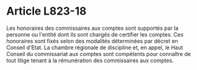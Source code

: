 # Article L823-18

Les honoraires des commissaires aux comptes sont supportés par la personne ou l'entité dont ils sont chargés de certifier les comptes. Ces honoraires sont fixés selon des modalités déterminées par décret en Conseil d'Etat.   La chambre régionale de discipline et, en appel, le Haut Conseil du commissariat aux comptes sont compétents pour connaître de tout litige tenant à la rémunération des commissaires aux comptes.